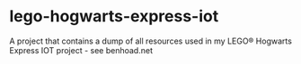 # lego-hogwarts-express-iot
A project that contains a dump of all resources used in my LEGO® Hogwarts Express IOT project - see benhoad.net
